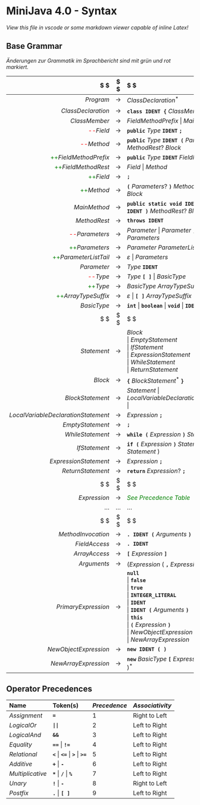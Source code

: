 # MiniJava 4.0 - Syntax
*View this file in vscode or some markdown viewer capable of inline Latex!*
## Base Grammar

*Änderungen zur Grammatik im Sprachbericht sind mit grün und rot markiert.*

$ $                                 | $ $   | $ $
---:                                | :---: |:---
$Program$                           | $\to$ | $ClassDeclaration^ \ast$
$ClassDeclaration$                  | $\to$ | **`class IDENT {`** $ClassMember^ \ast$ **`}`**
$ClassMember$                       | $\to$ | $FieldMethodPrefix$ $\|$ $MainMethod$
<span style="color:red">--</span>$Field$ | $\to$ | **`public`** $Type$ **`IDENT`** **`;`**
<span style="color:red">--</span>$Method$ | $\to$ | **`public`** $Type$ **`IDENT (`** $Parameters?$ **`)`** $MethodRest ?$ $Block$
<span style="color:green">++</span>$FieldMethodPrefix$ | $\to$ | **`public`** $Type$ **`IDENT`** $FieldMethodRest$
<span style="color:green">++</span>$FieldMethodRest$ | $\to$ | $Field$ $\|$ $Method$
<span style="color:green">++</span>$Field$ | $\to$ | **`;`**
<span style="color:green">++</span>$Method$ | $\to$ | **`(`** $Parameters?$ **`)`** $MethodRest ?$ $Block$
$MainMethod$                        | $\to$ | **`public static void IDENT (`** $Type$ **`IDENT )`** $MethodRest ?$ $Block$
$MethodRest$                        | $\to$ | **`throws IDENT`**
<span style="color:red">--</span>$Parameters$ | $\to$ | $Parameter$ $\|$ $Parameter$ **`,`** $Parameters$
<span style="color:green">++</span>$Parameters$ | $\to$ | $Parameter$ $ParameterListTail$
<span style="color:green">++</span>$ParameterListTail$ | $\to$ | $\varepsilon$ $\|$ $Parameters$
$Parameter$                         | $\to$ | $Type$ **`IDENT`**
<span style="color:red">--</span>$Type$ | $\to$ | $Type$ **`[ ]`** $\|$ $BasicType$
<span style="color:green">++</span>$Type$ | $\to$ | $BasicType$ $ArrayTypeSuffix$
<span style="color:green">++</span>$ArrayTypeSuffix$ | $\to$ | $\varepsilon$ $\|$ **`[ ]`** $ArrayTypeSuffix$
$BasicType$                         | $\to$ | **`int`** $\|$ **`boolean`** $\|$ **`void`** $\|$ **`IDENT`** $\|$ 
$ $                                 | $ $   | $ $
$Statement$                         | $\to$ | $Block$ <br/>$\|$ $EmptyStatement$ <br/>$\|$ $IfStatement$ <br/>$\|$ $ExpressionStatement$ <br/>$\|$ $WhileStatement$ <br/>$\|$ $ReturnStatement$
$Block$                             | $\to$ | **`{`** $BlockStatement^ \ast$ **`}`**
$BlockStatement$                    | $\to$ | $Statement$ $\|$ $LocalVariableDeclarationStatement$ $\|$
$LocalVariableDeclarationStatement$ | $\to$ | $Expression$ **`;`**
$EmptyStatement$                    | $\to$ | **`;`**
$WhileStatement$                    | $\to$ | **`while (`** $Expression$ **`)`** $Statement$
$IfStatement$                       | $\to$ | **`if (`** $Expression$ **`)`** $Statement$ $($ **`else`** $Statement$ $)$ 
$ExpressionStatement$               | $\to$ | $Expression$ **`;`**
$ReturnStatement$                   | $\to$ | **`return`** $Expression ?$ **`;`**
$ $                                 | $ $   | $ $
$Expression$                        | $\to$ | <span style="color:green">*See Precedence Table*</span>
$\dots$                             | $\dots$   | $\dots$
$ $                                 | $ $   | $ $
$MethodInvocation$                  | $\to$ | **`. IDENT (`** $Arguments$ **`)`**
$FieldAccess$                       | $\to$ | **`. IDENT`**
$ArrayAccess$                       | $\to$ | **`[`** $Expression$ **`]`**
$Arguments$                         | $\to$ | $( Expression$ $($ **`,`** $Expression)^ \ast)?$
$PrimaryExpression$                 | $\to$ | **`null`** <br/>$\|$ **`false`** <br/>$\|$ **`true`** <br/>$\|$ **`INTEGER_LITERAL`** <br/>$\|$ **`IDENT`** <br/>$\|$ **`IDENT (`** $Arguments$ **`)`** <br/>$\|$  **`this`** <br/>$\|$  **`(`** $Expression$ **`)`** <br/>$\|$ $NewObjectExpression$ <br/>$\|$ $NewArrayExpression$
$NewObjectExpression$               | $\to$ | **`new IDENT ( )`**
$NewArrayExpression$                | $\to$ | **`new`** $BasicType$ **`[`** $Expression$ **`]`** $($ **`[ ]`** $)^ \ast$


## Operator Precedences

**Name**                            | **Token(s)**                                      | *Precedence* | *Associativity*
:---                                |:---                                               | :---         | :---
$Assignment$                        | **`=`**                                           | $1$          | Right to Left
$LogicalOr$                         | **`\|\|`**                                        | $2$          | Left to Right
$LogicalAnd$                        | **`&&`**                                          | $3$          | Left to Right
$Equality$                          | **`==`** $\|$ **`!=`**                            | $4$          | Left to Right
$Relational$                        | **`<`** $\|$ **`<=`** $\|$ **`>`** $\|$ **`>=`**  | $5$          | Left to Right
$Additive$                          | **`+`** $\|$ **`-`**                              | $6$          | Left to Right
$Multiplicative$                    | **`*`** $\|$ **`/`** $\|$ **`%`**               | $7$          | Left to Right
$Unary$                             | **`!`** $\|$ **`-`**                            | $8$          | Right to Left
$Postfix$                           | **`.`** $\|$ **`[ ]`**                          | $9$          | Left to Right
